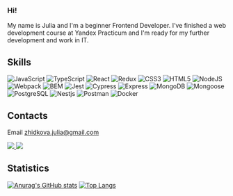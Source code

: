 ### Hi!
My name is Julia and I'm a beginner Frontend Developer. I’ve finished a web development course at Yandex Practicum and I'm ready for my further development and work in IT.
## Skills 
![JavaScript](https://img.shields.io/badge/javascript-%23323330.svg?style=flat-square&logo=javascript&logoColor=%23F7DF1E)
![TypeScript](https://img.shields.io/badge/typescript-%23007ACC.svg?style=flat-square&logo=typescript&logoColor=white)
![React](https://img.shields.io/badge/react-%2320232a.svg?style=flat-square&logo=react&logoColor=%2361DAFB)
![Redux](https://img.shields.io/badge/redux-%23593d88.svg?style=flat-square&logo=redux&logoColor=white)
![CSS3](https://img.shields.io/badge/css3-lightgrey?style=flat-square&logo=css3&logoColor=white)
![HTML5](https://img.shields.io/badge/html5-%23E34F26.svg?style=flat-square&logo=html5&logoColor=white)
![NodeJS](https://img.shields.io/badge/node.js-6DA55F?style=flat-square&logo=node.js&logoColor=white)
![Webpack](https://img.shields.io/badge/webpack-%238DD6F9.svg?style=flat-square&logo=webpack&logoColor=black)
![BEM](https://img.shields.io/badge/-BEM-%23282C34?style=flat-square&logo=bem)
![Jest](https://img.shields.io/badge/-Jest-%23E34F26.svg?style=flat-square&logo=jest)
![Cypress](https://img.shields.io/badge/-Cypress-lightgrey?style=flat-square&logo=Cypress)
![Express](https://img.shields.io/badge/-Express-lightblue?style=flat-square&logo=Express)
![MongoDB](https://img.shields.io/badge/-Mongodb-greenC?style=flat-square&logo=Mongodb)
![Mongoose](https://img.shields.io/badge/-Mongoose-%23593d88.svg?style=flat-square&logo=Mongoose)
![PostgreSQL](https://img.shields.io/badge/-PostgreSQL-white?style=flat-square&logo=PostgreSQL)
![Nestjs](https://img.shields.io/badge/-Nestjs-black?style=flat-square&logo=Nestjs)
![Postman](https://img.shields.io/badge/-Postman-lightblue?style=flat-square&logo=Postman)
![Docker](https://img.shields.io/badge/-Docker-%23593d88.svg?style=flat-square&logo=Docker)

## Contacts
Email <zhidkova.julia@gmail.com>

<a href="https://t.me/yuliya_aroq" target="_blank">
<img src="https://img.shields.io/badge/Telegram-2CA5E0?style=for-the-badge&logo=telegram&logoColor=white">
</a>

<a href="https://wa.me/34687068967" target="_blank">
<img src="https://img.shields.io/badge/WhatsApp-2CA5E0?style=for-the-badge&logo=whatsapp&logoColor=white">
</a>


## Statistics
[![Anurag's GitHub stats](https://github-readme-stats.vercel.app/api?username=j-aroq&show_icons=true&theme=transparent&hide=issues)](https://github.com/Karkachevich/github-readme-stats)
[![Top Langs](https://github-readme-stats.vercel.app/api/top-langs/?username=j-aroq&layout=compact&show_icons=true&theme=transparent)](https://github.com/Karkachevich/github-readme-stats)
